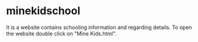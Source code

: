 # minekidschool
It is a website contains schooling information and regarding details.
To open the website double click on "Mine Kids.html".
